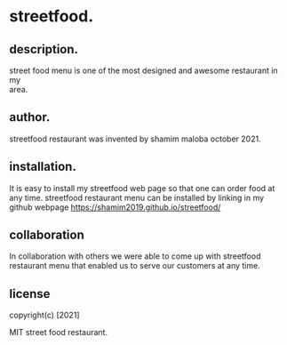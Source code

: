 # streetfood.
## description.
street food menu is one of the most designed and awesome restaurant in my  
area.

## author.
streetfood restaurant was invented by shamim maloba october 2021.

## installation.
It is easy to install my streetfood web page so that one can order food at any time.
streetfood restaurant menu can be installed by linking in my github webpage https://shamim2019.github.io/streetfood/

## collaboration

In collaboration with others we were able to come up with streetfood  restaurant menu that enabled us to serve our customers at any time.


## license
copyright(c)  [2021]   

MIT  street food  restaurant.